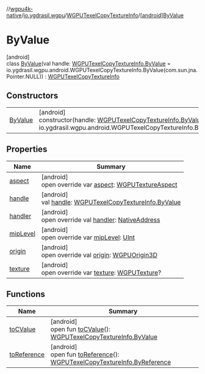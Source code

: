 //[wgpu4k-native](../../../../index.md)/[io.ygdrasil.wgpu](../../index.md)/[WGPUTexelCopyTextureInfo](../index.md)/[[android]ByValue](index.md)

# ByValue

[android]\
class [ByValue](index.md)(val handle: [WGPUTexelCopyTextureInfo.ByValue](../../../io.ygdrasil.wgpu.android/-w-g-p-u-texel-copy-texture-info/-by-value/index.md) = io.ygdrasil.wgpu.android.WGPUTexelCopyTextureInfo.ByValue(com.sun.jna.Pointer.NULL)) : [WGPUTexelCopyTextureInfo](../index.md)

## Constructors

| | |
|---|---|
| [ByValue](-by-value.md) | [android]<br>constructor(handle: [WGPUTexelCopyTextureInfo.ByValue](../../../io.ygdrasil.wgpu.android/-w-g-p-u-texel-copy-texture-info/-by-value/index.md) = io.ygdrasil.wgpu.android.WGPUTexelCopyTextureInfo.ByValue(com.sun.jna.Pointer.NULL)) |

## Properties

| Name | Summary |
|---|---|
| [aspect](aspect.md) | [android]<br>open override var [aspect](aspect.md): [WGPUTextureAspect](../../-w-g-p-u-texture-aspect/index.md) |
| [handle](handle.md) | [android]<br>val [handle](handle.md): [WGPUTexelCopyTextureInfo.ByValue](../../../io.ygdrasil.wgpu.android/-w-g-p-u-texel-copy-texture-info/-by-value/index.md) |
| [handler](handler.md) | [android]<br>open override val [handler](handler.md): [NativeAddress](../../../ffi/-native-address/index.md) |
| [mipLevel](mip-level.md) | [android]<br>open override var [mipLevel](mip-level.md): [UInt](https://kotlinlang.org/api/core/kotlin-stdlib/kotlin/-u-int/index.html) |
| [origin](origin.md) | [android]<br>open override val [origin](origin.md): [WGPUOrigin3D](../../-w-g-p-u-origin3-d/index.md) |
| [texture](texture.md) | [android]<br>open override var [texture](texture.md): [WGPUTexture](../../-w-g-p-u-texture/index.md)? |

## Functions

| Name | Summary |
|---|---|
| [toCValue](../[android]to-c-value.md) | [android]<br>open fun [toCValue](../[android]to-c-value.md)(): [WGPUTexelCopyTextureInfo.ByValue](../../../io.ygdrasil.wgpu.android/-w-g-p-u-texel-copy-texture-info/-by-value/index.md) |
| [toReference](../to-reference.md) | [android]<br>open fun [toReference](../to-reference.md)(): [WGPUTexelCopyTextureInfo.ByReference](../../../io.ygdrasil.wgpu.android/-w-g-p-u-texel-copy-texture-info/-by-reference/index.md) |